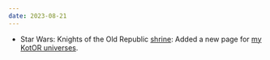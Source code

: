 ```yaml
---
date: 2023-08-21
---
```


* Star Wars: Knights of the Old Republic [shrine](/shrines/starwarskotor/): Added a new page for [my KotOR universes](/shrines/starwarskotor/universes/).